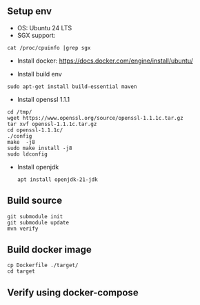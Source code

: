 ## Setup env

- OS: Ubuntu 24 LTS
- SGX support: 
```
cat /proc/cpuinfo |grep sgx
```

- Install docker: https://docs.docker.com/engine/install/ubuntu/
  

- Install build env
```
sudo apt-get install build-essential maven
```


- Install openssl 1.1.1
```
cd /tmp/
wget https://www.openssl.org/source/openssl-1.1.1c.tar.gz
tar xvf openssl-1.1.1c.tar.gz
cd openssl-1.1.1c/
./config 
make  -j8
sudo make install -j8
sudo ldconfig
```

- Install openjdk
  ```
  apt install openjdk-21-jdk
  ```

## Build source

```
git submodule init
git submodule update
mvn verify
```

## Build docker image

```
cp Dockerfile ./target/
cd target

```

## Verify using docker-compose
